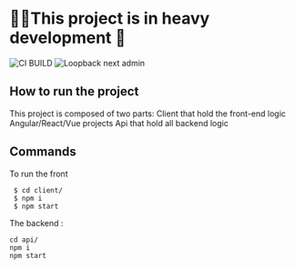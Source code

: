 # 📍📍This project is in heavy development 🔨
![CI BUILD ](https://api.travis-ci.org/labidiaymen/loopback-next-admin.svg?branch=master
)
![Loopback next admin ](https://i.ibb.co/k9xz6wx/Capture-d-e-cran-2019-01-30-a-17-07-44.png
)


## How to run the project

This project is composed of two parts:
Client that hold the front-end logic Angular/React/Vue projects
Api that hold all backend logic

## Commands

To run the front
```
 $ cd client/
 $ npm i
 $ npm start
 ```

The backend :
````
cd api/
npm i
npm start
````

